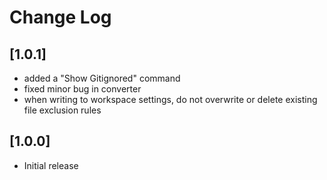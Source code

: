 # Change Log

## [1.0.1]
- added a "Show Gitignored" command
- fixed minor bug in converter
- when writing to workspace settings, do not overwrite or delete existing file exclusion rules

## [1.0.0]
- Initial release
